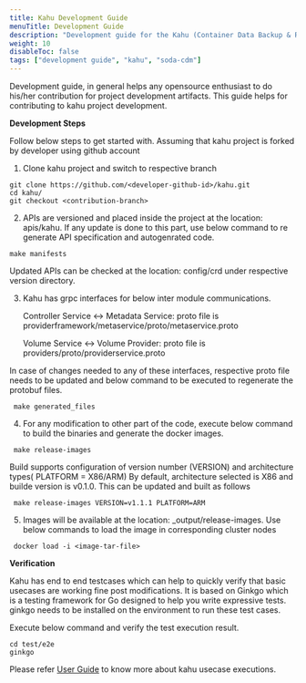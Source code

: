 ```yaml
---
title: Kahu Development Guide
menuTitle: Development Guide
description: "Development guide for the Kahu (Container Data Backup & Restore) project"
weight: 10
disableToc: false
tags: ["development guide", "kahu", "soda-cdm"] 
---
```

Development guide, in general helps any opensource enthusiast to do his/her contribution for project development artifacts. This guide helps for contributing to kahu project development.

**Development Steps**

Follow below steps to get started with. Assuming that kahu project is forked by developer using github account
1. Clone kahu project and switch to respective branch
```shell
git clone https://github.com/<developer-github-id>/kahu.git
cd kahu/
git checkout <contribution-branch>
```

2. APIs are versioned and placed inside the project at the location: apis/kahu. If any update is done to this part, use below command to re generate API specification and autogenrated code.
```shell
make manifests
```
Updated APIs can be checked at the location: config/crd under respective version directory.

3. Kahu has grpc interfaces for below inter module communications. 

   Controller Service <-> Metadata Service:  proto file is providerframework/metaservice/proto/metaservice.proto

   Volume Service <-> Volume Provider:  proto file is providers/proto/providerservice.proto

In case of changes needed to any of these interfaces, respective proto file needs to be updated and below command to be executed to regenerate the protobuf files.
```shell
 make generated_files
```

4. For any modification to other part of the code, execute below command to  build the binaries and generate the docker images.
```shell
 make release-images
```
Build supports configuration of version number (VERSION) and architecture types( PLATFORM = X86/ARM)
By default, architecture selected is X86 and builde version is v0.1.0.
This can be updated and built as follows
```shell
 make release-images VERSION=v1.1.1 PLATFORM=ARM
```

5. Images will be available at the location: _output/release-images. Use below commands to load the image in corresponding cluster nodes
```shell
 docker load -i <image-tar-file>
```

**Verification**

Kahu has end to end testcases which can help to quickly verify that basic usecases are working fine post modifications.
It is based on Ginkgo  which is a testing framework for Go designed to help you write expressive tests.
ginkgo needs to be installed on the environment to run these test cases.

Execute below command and verify the test execution result.
```shell
cd test/e2e
ginkgo
```

Please refer [User Guide](https://github.com/soda-cdm/documentation/blob/main/kahu/user_guide.md) to know more about kahu usecase executions.
